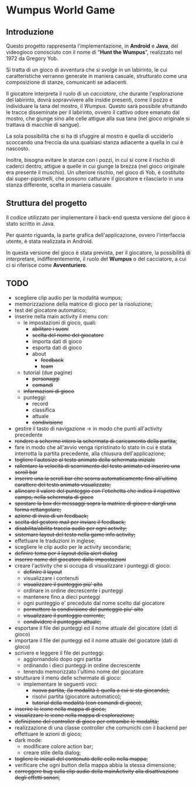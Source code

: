 # Wumpus World Game

## Introduzione

Questo progetto rappresenta l'implementazione, in **Android** e **Java**, del videogioco conosciuto con il nome di "**Hunt the Wumpus**", realizzato nel 1972 da Gregory Yob.

Si tratta di un gioco di avventura che si svolge in un labirinto, le cui caratteristiche verranno generate in maniera casuale, strutturato come una composizione di stanze, comunicanti se adiacenti.

Il giocatore interpreta il ruolo di un *cacciatore*, che durante l'esplorazione del labirinto, dovrà sopravvivere alle insidie presenti, come il pozzo e individuare la tana del mostro, il *Wumpus*. Questo sarà possibile sfruttando le tracce disseminate per il labirinto, ovvero il cattivo odore emanato dal mostro, che giunge sino alle celle attigue alla sua tana (nel gioco originale si trattava di macchie di sangue).

La sola possibilità che si ha di sfuggire al mostro è quella di ucciderlo scoccando una freccia da una qualsiasi stanza adiacente a quella in cui è nascosto.

Inoltre, bisogna evitare le stanze con i pozzi, in cui si corre il rischio di caderci dentro, attigue a quelle in cui giunge la brezza (nel gioco originale era presente il muschio). Un ulteriore rischio, nel gioco di Yob, è costituito dai super-pipistrelli, che possono catturare il giocatore e rilasciarlo in una stanza differente, scelta in maniera casuale.



## Struttura del progetto

Il codice utilizzato per implementare il back-end questa versione del gioco è stato scritto in Java.

Per quanto riguarda, la parte grafica dell'applicazione, ovvero l'interfaccia utente, è stata realizzata in Android.

In questa versione del gioco è stata prevista, per il giocatore, la possibilità di interpretare, indifferentemente, il ruolo del **Wumpus** o del cacciatore, a cui ci si riferisce come **Avventuriero**.



## TODO

- scegliere clip audio per la modalità wumpus;
- memorizzazione della matrice di gioco per la risoluzione;
- test del giocatore automatico;
- inserire nella main activity il menu con:
  - le impostazioni di gioco, quali:
    - ~~abilitare i suoni~~
    - ~~scelta del nome del giocatore~~
    - importa dati di gioco
    - esporta dati di gioco
    - about
      - ~~feedback~~
      - ~~team~~
  - tutorial (due pagine)
    - ~~personaggi~~
    - ~~comandi~~
  - ~~informazioni di gioco~~
  - punteggi:
    - record
    - classifica
    - attuale
    - ~~condivisione~~
- gestire il tasto di navigazione -> in modo che punti all'activity precedente
- ~~rendere a schermo intero la schermata di caricamento della partita~~;
- fare in modo che all'avvio venga ripristinato lo stato in cui è stata interrotta la partita precedente, alla chiusura dell'applicazione;
- ~~togliere l'autosize al testo animato della schermata iniziale~~
- ~~rallentare la velocità di scorrimento del testo animato ed inserire una scroll bar~~
- ~~inserire una la scroll bar che scorra automaticamente fino all'ultimo carattere del testo animato visualizzato;~~
- ~~allineare il valore del punteggio con l'etichetta che indica il rispettivo campo, nella schermata di gioco~~
- ~~spostare la box dei messaggi sopra la matrice di gioco e dargli una forma rettangolare;~~
- ~~azione di invio di un feedback;~~
- ~~scelta del gestore mail per inviare il feedback;~~
- ~~disabilita/abilita traccia audio per ogni activity;~~
- ~~sistemare layout del testo nella game info activity;~~
- effettuare le traduzioni in inglese;
- scegliere le clip audio per le activity secondarie;
- ~~definire tema per il layout della alert dialog~~
- ~~inserire nome del giocatore dalle impostazioni~~
- creare l'activity che si occupa di visualizzare i punteggi di gioco:
  - ~~definire il layout~~
  - visualizzare i contenuti
  - ~~visualizzare il punteggio più' alto~~
  - ordinare in ordine decrescente i punteggi
  - mantenere fino a dieci punteggi
  - ogni punteggio e' preceduto dal nome scelto dal giocatore
  - ~~permettere la condivisione del punteggio piu' alto~~
  - ~~visualizzare il punteggio corrente~~;
  - ~~condividere il punteggio attuale;~~
- esportare il file dei punteggi ed il nome attuale del giocatore (dati di gioco)
- importare il file dei punteggi ed il nome attuale del giocatore (dati di gioco)
- scrivere e leggere il file dei punteggi:
  - aggiornandolo dopo ogni partita
  - ordinando i dieci punteggi in ordine decrescente
  - tenendo memorizzato l'ultimo nome del giocatore
- strutturare il menù delle schermate di gioco:
  - implementare le seguenti voci:
    - ~~nuova partita, (la modalità è quella a cui si sta giocando);~~
    - risolvi partita (giocatore automatico);
    - ~~tutorial della modalità (con comandi di gioco)~~;
- ~~inserire le icone nella mappa di gioco;~~
- ~~visualizzare le icone nella mappa di esplorazione;~~
- ~~definizione del controller di gioco per entrambe le modalità;~~
- realizzazione di una classe controller che comunichi con il backend per effettuare le azioni di gioco;
- dark mode:
  - modificare colore action bar;
  - creare stile della dialog;
- ~~togliere le iniziali del contenuto delle celle nella mappa;~~
- verificare che ogni button della mappa abbia la stessa dimensione;
- ~~correggere bug sulla clip audio della mainActivity alla disattivazione degli effetti sonori~~;



